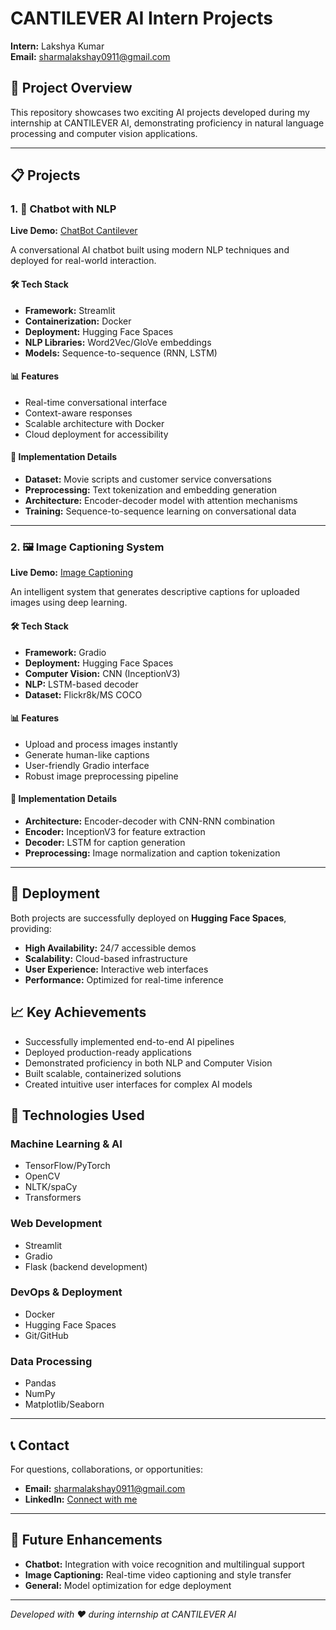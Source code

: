 # CANTILEVER AI Intern Projects

**Intern:** Lakshya Kumar  
**Email:** sharmalakshay0911@gmail.com

## 🚀 Project Overview

This repository showcases two exciting AI projects developed during my internship at CANTILEVER AI, demonstrating proficiency in natural language processing and computer vision applications.

---

## 📋 Projects

### 1. 🤖 Chatbot with NLP
**Live Demo:** [ChatBot Cantilever](https://huggingface.co/spaces/Lakshay911/ChatBot_Cantiliver)

A conversational AI chatbot built using modern NLP techniques and deployed for real-world interaction.

#### 🛠️ Tech Stack
- **Framework:** Streamlit
- **Containerization:** Docker
- **Deployment:** Hugging Face Spaces
- **NLP Libraries:** Word2Vec/GloVe embeddings
- **Models:** Sequence-to-sequence (RNN, LSTM)

#### 📊 Features
- Real-time conversational interface
- Context-aware responses
- Scalable architecture with Docker
- Cloud deployment for accessibility

#### 🔧 Implementation Details
- **Dataset:** Movie scripts and customer service conversations
- **Preprocessing:** Text tokenization and embedding generation
- **Architecture:** Encoder-decoder model with attention mechanisms
- **Training:** Sequence-to-sequence learning on conversational data

---

### 2. 🖼️ Image Captioning System
**Live Demo:** [Image Captioning](https://huggingface.co/spaces/Lakshay911/IMAGE_CAPTIONING)

An intelligent system that generates descriptive captions for uploaded images using deep learning.

#### 🛠️ Tech Stack
- **Framework:** Gradio
- **Deployment:** Hugging Face Spaces
- **Computer Vision:** CNN (InceptionV3)
- **NLP:** LSTM-based decoder
- **Dataset:** Flickr8k/MS COCO

#### 📊 Features
- Upload and process images instantly
- Generate human-like captions
- User-friendly Gradio interface
- Robust image preprocessing pipeline

#### 🔧 Implementation Details
- **Architecture:** Encoder-decoder with CNN-RNN combination
- **Encoder:** InceptionV3 for feature extraction
- **Decoder:** LSTM for caption generation
- **Preprocessing:** Image normalization and caption tokenization

---

## 🚀 Deployment

Both projects are successfully deployed on **Hugging Face Spaces**, providing:
- **High Availability:** 24/7 accessible demos
- **Scalability:** Cloud-based infrastructure
- **User Experience:** Interactive web interfaces
- **Performance:** Optimized for real-time inference

## 📈 Key Achievements

- Successfully implemented end-to-end AI pipelines
- Deployed production-ready applications
- Demonstrated proficiency in both NLP and Computer Vision
- Built scalable, containerized solutions
- Created intuitive user interfaces for complex AI models

## 🤝 Technologies Used

### Machine Learning & AI
- TensorFlow/PyTorch
- OpenCV
- NLTK/spaCy
- Transformers

### Web Development
- Streamlit
- Gradio
- Flask (backend development)

### DevOps & Deployment
- Docker
- Hugging Face Spaces
- Git/GitHub

### Data Processing
- Pandas
- NumPy
- Matplotlib/Seaborn

---

## 📞 Contact

For questions, collaborations, or opportunities:
- **Email:** sharmalakshay0911@gmail.com
- **LinkedIn:** [Connect with me](https://linkedin.com/in/lakshya-kumar)

---

## 🎯 Future Enhancements

- **Chatbot:** Integration with voice recognition and multilingual support
- **Image Captioning:** Real-time video captioning and style transfer
- **General:** Model optimization for edge deployment

---

*Developed with ❤️ during internship at CANTILEVER AI*
